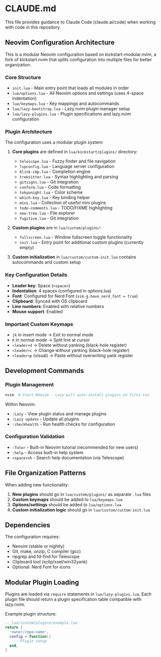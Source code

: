 # CLAUDE.md

This file provides guidance to Claude Code (claude.ai/code) when working with code in this repository.

## Neovim Configuration Architecture

This is a modular Neovim configuration based on kickstart-modular.nvim, a fork of kickstart.nvim that splits configuration into multiple files for better organization.

### Core Structure

- `init.lua` - Main entry point that loads all modules in order
- `lua/options.lua` - All Neovim options and settings (uses 4-space indentation)
- `lua/keymaps.lua` - Key mappings and autocommands
- `lua/lazy-bootstrap.lua` - Lazy.nvim plugin manager setup
- `lua/lazy-plugins.lua` - Plugin specifications and lazy.nvim configuration

### Plugin Architecture

The configuration uses a modular plugin system:

1. **Core plugins** are defined in `lua/kickstart/plugins/` directory:
   - `telescope.lua` - Fuzzy finder and file navigation
   - `lspconfig.lua` - Language server configuration
   - `blink-cmp.lua` - Completion engine
   - `treesitter.lua` - Syntax highlighting and parsing
   - `gitsigns.lua` - Git integration
   - `conform.lua` - Code formatting
   - `tokyonight.lua` - Color scheme
   - `which-key.lua` - Key binding helper
   - `mini.lua` - Collection of useful mini plugins
   - `todo-comments.lua` - TODO/FIXME highlighting
   - `neo-tree.lua` - File explorer
   - `fugitive.lua` - Git integration

2. **Custom plugins** are in `lua/custom/plugins/`:
   - `fullscreen.lua` - Window fullscreen toggle functionality
   - `init.lua` - Entry point for additional custom plugins (currently empty)

3. **Custom initialization** in `lua/custom/custom-init.lua` contains autocommands and custom setup

### Key Configuration Details

- **Leader key**: Space (`<space>`)
- **Indentation**: 4 spaces (configured in options.lua)
- **Font**: Configured for Nerd Font (`vim.g.have_nerd_font = true`)
- **Clipboard**: Synced with OS clipboard
- **Line numbers**: Enabled with relative numbers
- **Mouse support**: Enabled

### Important Custom Keymaps

- `jk` in insert mode → Exit to normal mode
- `K` in normal mode → Split line at cursor
- `<leader>d` → Delete without yanking (black-hole register)
- `<leader>c` → Change without yanking (black-hole register)
- `<leader>p` (visual) → Paste without overwriting yank register

## Development Commands

### Plugin Management
```bash
nvim  # Start Neovim - Lazy will auto-install plugins on first run
```

Within Neovim:
- `:Lazy` - View plugin status and manage plugins
- `:Lazy update` - Update all plugins
- `:checkhealth` - Run health checks for configuration

### Configuration Validation
- `:Tutor` - Built-in Neovim tutorial (recommended for new users)
- `:help` - Access built-in help system
- `<space>sh` - Search help documentation (via Telescope)

## File Organization Patterns

When adding new functionality:

1. **New plugins** should go in `lua/custom/plugins/` as separate `.lua` files
2. **Custom keymaps** should be added to `lua/keymaps.lua`
3. **Options/settings** should be added to `lua/options.lua`  
4. **Custom initialization logic** should go in `lua/custom/custom-init.lua`

## Dependencies

The configuration requires:
- Neovim (stable or nightly)
- Git, make, unzip, C compiler (gcc)
- ripgrep and fd-find for Telescope
- Clipboard tool (xclip/xsel/win32yank)
- Optional: Nerd Font for icons

## Modular Plugin Loading

Plugins are loaded via `require` statements in `lua/lazy-plugins.lua`. Each plugin file should return a plugin specification table compatible with lazy.nvim.

Example plugin structure:
```lua
-- lua/custom/plugins/example.lua
return {
  'owner/repo-name',
  config = function()
    -- Plugin setup
  end,
}
```